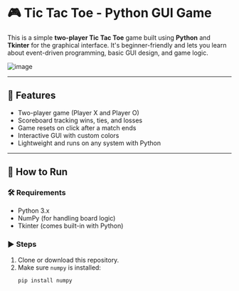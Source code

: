 # 🎮 Tic Tac Toe - Python GUI Game

This is a simple **two-player Tic Tac Toe** game built using **Python** and **Tkinter** for the graphical interface. It's beginner-friendly and lets you learn about event-driven programming, basic GUI design, and game logic.

![image](https://github.com/user-attachments/assets/cf971f68-a525-4d34-b6d9-37c8ee2e20f1)


---

## 🧠 Features

- Two-player game (Player X and Player O)
- Scoreboard tracking wins, ties, and losses
- Game resets on click after a match ends
- Interactive GUI with custom colors
- Lightweight and runs on any system with Python

---

## 🚀 How to Run

### 🛠 Requirements

- Python 3.x
- NumPy (for handling board logic)
- Tkinter (comes built-in with Python)

### ▶️ Steps

1. Clone or download this repository.
2. Make sure `numpy` is installed:
   ```bash
   pip install numpy
